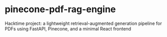 # pinecone-pdf-rag-engine
Hacktime project: a lightweight retrieval-augmented generation pipeline for PDFs using FastAPI, Pinecone, and a minimal React frontend
